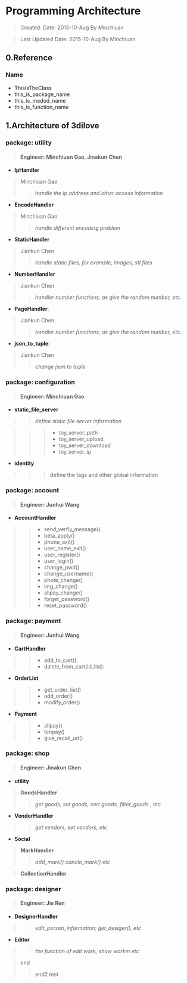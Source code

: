 # Programming Architecture
> 

> Created: Date:     2015-10-Aug By Minchiuan

> Last Updated Date: 2015-10-Aug By Minchiuan

## 0.Reference

### Name

* ThisIsTheClass
* this\_is\_package\_name
* this\_is\_medod\_name
* this\_is\_function\_name
 
## 1.Architecture of 3dilove
	
### package: utility
> #### Engineer: Minchiuan Gao, Jinakun Chen
		
*  **IpHandler** 
> Minchiuan Gao
>> _handle the ip address and other access information_

*  **EncodeHandler**
> Minchiuan Gao
>> _handle different encoding problem_

*  **StaticHandler**	
> Jiankun Chen
>> _handle static files, for example, images, stl files_

*  **NumberHandler** 
> Jiankun Chen
>> _handler number functions, as give the random number, etc._

*  **PageHandler**:		
> Jiankun Chen
>> _handler number functions, as give the random number, etc._

*  **json\_to\_tuple**: 
> Jiankun Chen
>> *change json to tuple*


### package: configuration
> ####  Engineer: Minchiuan Gao
* **static\_file\_server**
>> _define static file server information_

>>> * toy\_server\_path
>>> * toy\_server\_upload
>>> * toy\_server\_download
>>> * toy\_server\_ip


* **identity**
>>> define the tags and other global information



### package: account
> #### Engineer: Junhui Wang
* **AccountHandler**
>> + send\_verfiy\_message()
>> + beta\_apply()
>> + phone\_exit()
>> + user\_name\_exit()
>> + user\_register()
>> + user\_login()
>> + change\_pwd()
>> + change\_username()
>> + phote\_change()
>> + img\_change()
>> + alipay\_change()
>> + forget\_password()
>> + reset\_password()


### package: payment
> #### Engineer: Junhui Wang

* **CartHandler**

>> + add\_to\_cart():
>> + dalete\_from\_cart(id\_list):

* **OrderList**

>> + get\_order\_list()
>> + add\_order()
>> + modify\_order()

* **Payment**

>> + alipay()
>> + tenpay()
>> + give\_recall\_url()

### package: shop
> #### Engineer: Jinakun Chen

* **utility**
> **GoodsHandler**
>> _get goods, set goods, sort goods, filter\_goods_ , etc

* **VendorHandler**
>> _get vendors, set vendors, etc_

* **Social**
> **MarkHandler**
>> _add\_mark()_
>> _cancle\_mark()_
>> _etc_

> **CollectionHandler**


### package: designer
> #### Engineer: Jie Ren

* **DesignerHandler**
>> _edit\_person\_information; get\_desiger(), etc_

* **Editor**
>> _the function of edit work, show workm etc_

> end
>> end2
>> test 
